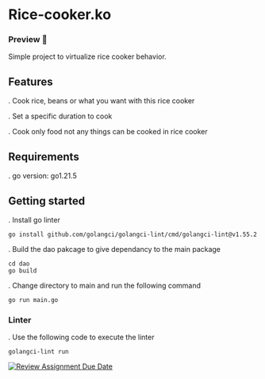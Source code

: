 # Rice-cooker.ko
### Preview 🤖
Simple project to virtualize rice cooker behavior.

## Features 
. Cook rice, beans or what you want with this rice cooker

. Set a specific duration to cook 

. Cook only food not any things can be cooked in rice cooker   

## Requirements
. go version: go1.21.5

## Getting started

. Install go linter

```
go install github.com/golangci/golangci-lint/cmd/golangci-lint@v1.55.2
```

. Build the dao pakcage to give dependancy to the main package

```
cd dao
go build
```

. Change directory to main and run the following command

```
go run main.go
```

### Linter
. Use the following code to execute the linter

```
golangci-lint run
```


[![Review Assignment Due Date](https://classroom.github.com/assets/deadline-readme-button-24ddc0f5d75046c5622901739e7c5dd533143b0c8e959d652212380cedb1ea36.svg)](https://classroom.github.com/a/PHq8Kfj_)
